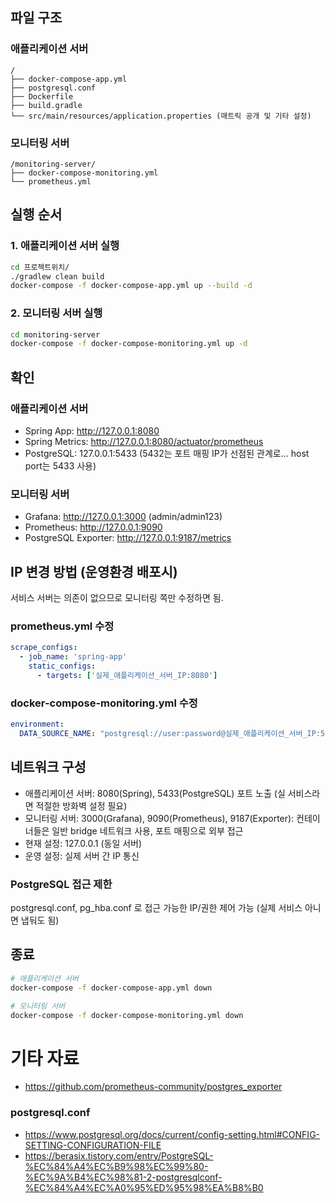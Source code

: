 ## 파일 구조

### 애플리케이션 서버
```
/
├── docker-compose-app.yml
├── postgresql.conf
├── Dockerfile
├── build.gradle
└── src/main/resources/application.properties (매트릭 공개 및 기타 설정)
```

### 모니터링 서버
```
/monitoring-server/
├── docker-compose-monitoring.yml
└── prometheus.yml
```

## 실행 순서

### 1. 애플리케이션 서버 실행
```bash
cd 프로젝트위치/
./gradlew clean build
docker-compose -f docker-compose-app.yml up --build -d
```

### 2. 모니터링 서버 실행
```bash
cd monitoring-server
docker-compose -f docker-compose-monitoring.yml up -d
```

## 확인

### 애플리케이션 서버
- Spring App: http://127.0.0.1:8080
- Spring Metrics: http://127.0.0.1:8080/actuator/prometheus
- PostgreSQL: 127.0.0.1:5433 (5432는 포트 매핑 IP가 선점된 관계로... host port는 5433 사용)

### 모니터링 서버
- Grafana: http://127.0.0.1:3000 (admin/admin123)
- Prometheus: http://127.0.0.1:9090
- PostgreSQL Exporter: http://127.0.0.1:9187/metrics

## IP 변경 방법 (운영환경 배포시)

서비스 서버는 의존이 없으므로 모니터링 쪽만 수정하면 됨.

### prometheus.yml 수정
```yaml
scrape_configs:
  - job_name: 'spring-app'
    static_configs:
      - targets: ['실제_애플리케이션_서버_IP:8080']
```

### docker-compose-monitoring.yml 수정
```yaml
environment:
  DATA_SOURCE_NAME: "postgresql://user:password@실제_애플리케이션_서버_IP:5432/mydb?sslmode=disable"
```

## 네트워크 구성

- 애플리케이션 서버: 8080(Spring), 5433(PostgreSQL) 포트 노출 (실 서비스라면 적절한 방화벽 설정 필요)
- 모니터링 서버: 3000(Grafana), 9090(Prometheus), 9187(Exporter): 컨테이너들은 일반 bridge 네트워크 사용, 포트 매핑으로 외부 접근
- 현재 설정: 127.0.0.1 (동일 서버)
- 운영 설정: 실제 서버 간 IP 통신

### PostgreSQL 접근 제한
postgresql.conf, pg_hba.conf 로 접근 가능한 IP/권한 제어 가능 (실제 서비스 아니면 냅둬도 됨)

## 종료
```bash
# 애플리케이션 서버
docker-compose -f docker-compose-app.yml down

# 모니터링 서버
docker-compose -f docker-compose-monitoring.yml down
```


# 기타 자료

- https://github.com/prometheus-community/postgres_exporter

### postgresql.conf
- https://www.postgresql.org/docs/current/config-setting.html#CONFIG-SETTING-CONFIGURATION-FILE
- https://berasix.tistory.com/entry/PostgreSQL-%EC%84%A4%EC%B9%98%EC%99%80-%EC%9A%B4%EC%98%81-2-postgresqlconf-%EC%84%A4%EC%A0%95%ED%95%98%EA%B8%B0
